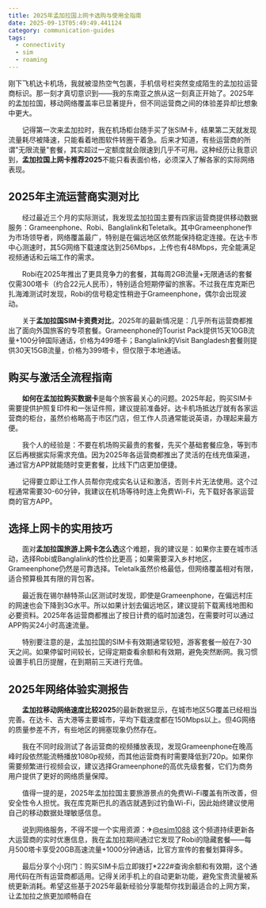 ```yaml
---
title: 2025年孟加拉国上网卡选购与使用全指南
date: 2025-09-13T05:49:49.441124
category: communication-guides
tags:
  - connectivity
  - sim
  - roaming
---
```


刚下飞机达卡机场，我就被湿热空气包裹，手机信号栏突然变成陌生的孟加拉运营商标识。那一刻才真切意识到——我的东南亚之旅从这一刻真正开始了。2025年的孟加拉国，移动网络覆盖率已显著提升，但不同运营商之间的体验差异却比想象中更大。

　　记得第一次来孟加拉时，我在机场柜台随手买了张SIM卡，结果第二天就发现流量耗尽被降速，只能看着地图软件转圈干着急。后来才知道，有些运营商的所谓"无限流量"套餐，其实超过一定额度就会限速到几乎不可用。这种经历让我意识到，**孟加拉国上网卡推荐2025**不能只看表面价格，必须深入了解各家的实际网络表现。

## 2025年主流运营商实测对比

　　经过最近三个月的实际测试，我发现孟加拉国主要有四家运营商提供移动数据服务：Grameenphone、Robi、Banglalink和Teletalk。其中Grameenphone作为市场领导者，网络覆盖最广，特别是在偏远地区依然能保持稳定连接。在达卡市中心测速时，其5G网络下载速度达到256Mbps，上传也有48Mbps，完全能满足视频通话和云端工作的需求。

　　Robi在2025年推出了更具竞争力的套餐，其每周2GB流量+无限通话的套餐仅需300塔卡（约合22元人民币），特别适合短期停留的旅客。不过我在库克斯巴扎海滩测试时发现，Robi的信号稳定性稍逊于Grameenphone，偶尔会出现波动。

　　关于**孟加拉国SIM卡资费对比**，2025年的最新情况是：几乎所有运营商都推出了面向外国旅客的专项套餐。Grameenphone的Tourist Pack提供15天10GB流量+100分钟国际通话，价格为499塔卡；Banglalink的Visit Bangladesh套餐则提供30天15GB流量，价格为399塔卡，但仅限于本地通话。

## 购买与激活全流程指南

　　**如何在孟加拉购买数据卡**是每个旅客最关心的问题。2025年起，购买SIM卡需要提供护照复印件和一张证件照，建议提前准备好。达卡机场抵达厅就有各家运营商的柜台，虽然价格略高于市区门店，但工作人员通常能说英语，办理起来最方便。

　　我个人的经验是：不要在机场购买最贵的套餐，先买个基础套餐应急，等到市区后再根据实际需求充值。因为2025年各运营商都推出了灵活的在线充值渠道，通过官方APP就能随时变更套餐，比线下门店更加便捷。

　　记得要立即让工作人员帮你完成实名认证和激活，否则卡片无法使用。这个过程通常需要30-60分钟，我建议在机场等待时连上免费Wi-Fi，先下载好各家运营商的官方APP。

## 选择上网卡的实用技巧

　　面对**孟加拉国旅游上网卡怎么选**这个难题，我的建议是：如果你主要在城市活动，选择Robi或Banglalink的性价比更高；如果需要深入乡村地区，Grameenphone仍然是可靠选择。Teletalk虽然价格最低，但网络覆盖相对有限，适合预算极其有限的背包客。

　　最近我在锡尔赫特茶山区测试时发现，即使是Grameenphone，在偏远村庄的网速也会下降到3G水平。所以如果计划去偏远地区，建议提前下载离线地图和必要资料。2025年各运营商都推出了按日计费的临时加速包，在需要时可以通过APP购买24小时高速流量。

　　特别要注意的是，孟加拉国的SIM卡有效期通常较短，游客套餐一般在7-30天之间。如果停留时间较长，记得定期查看余额和有效期，避免突然断网。我习惯设置手机日历提醒，在到期前三天进行充值。

## 2025年网络体验实测报告

　　**孟加拉移动网络速度比较2025**的最新数据显示，在城市地区5G覆盖已经相当完善。在达卡、吉大港等主要城市，平均下载速度都在150Mbps以上。但4G网络的质量参差不齐，有些地区的拥塞现象仍然存在。

　　我在不同时段测试了各运营商的视频播放表现，发现Grameenphone在晚高峰时段依然能流畅播放1080p视频，而其他运营商有时需要降低到720p。如果你需要频繁进行视频会议，建议选择Grameenphone的高优先级套餐，它们为商务用户提供了更好的网络质量保障。

　　值得一提的是，2025年孟加拉国主要旅游景点的免费Wi-Fi覆盖有所改善，但安全性令人担忧。我在库克斯巴扎的酒店就遇到过钓鱼Wi-Fi，因此始终建议使用自己的移动数据处理敏感信息。

　　说到网络服务，不得不提一个实用资源：✈[@esim1088](https://t.me/s/esim1088) 这个频道持续更新各大运营商的实时优惠信息，我在孟加拉期间通过它发现了Robi的隐藏套餐——每月500塔卡享受20GB高速流量+1000分钟通话，比官方宣传的套餐划算得多。

　　最后分享个小窍门：购买SIM卡后立即拨打*222#查询余额和有效期，这个通用代码在所有运营商都适用。记得关闭手机上的自动更新功能，避免宝贵流量被系统更新消耗。希望这些基于2025年最新经验分享能帮你找到最适合的上网方案，让孟加拉之旅更加顺畅自在
